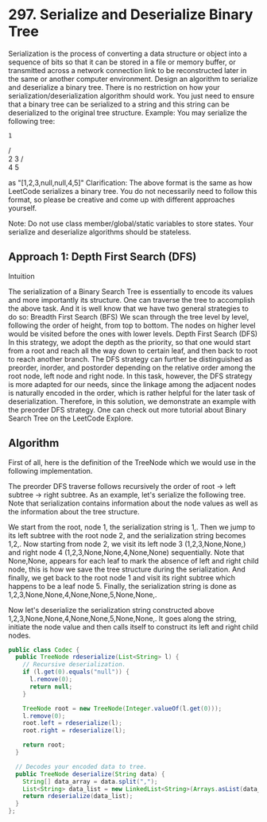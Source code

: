 # 297. Serialize and Deserialize Binary Tree

Serialization is the process of converting a data structure or object into a sequence of bits so that it can be stored in a file or memory
buffer, or transmitted across a network connection link to be reconstructed later in the same or another computer environment.
Design an algorithm to serialize and deserialize a binary tree. There is no restriction on how your serialization/deserialization 
algorithm should work. You just need to ensure that a binary tree can be serialized to a string and this string can be deserialized
to the original tree structure.
Example: 
You may serialize the following tree:

    1
   / \
  2   3
     / \
    4   5

as "[1,2,3,null,null,4,5]"
Clarification: The above format is the same as how LeetCode serializes a binary tree. You do not necessarily need to follow this format, 
so please be creative and come up with different approaches yourself.

Note: Do not use class member/global/static variables to store states. Your serialize and deserialize algorithms should be stateless.

## Approach 1: Depth First Search (DFS)
Intuition

The serialization of a Binary Search Tree is essentially to encode its values and more importantly its structure.
One can traverse the tree to accomplish the above task. And it is well know that we have two general strategies to do so:
Breadth First Search (BFS)
We scan through the tree level by level, following the order of height, from top to bottom. The nodes on higher level would be
visited before the ones with lower levels.
Depth First Search (DFS)
In this strategy, we adopt the depth as the priority, so that one would start from a root and reach all the way down to certain leaf,
and then back to root to reach another branch.
The DFS strategy can further be distinguished as preorder, inorder, and postorder depending on the relative order among the root node,
left node and right node.
In this task, however, the DFS strategy is more adapted for our needs, since the linkage among the adjacent nodes is naturally encoded
in the order, which is rather helpful for the later task of deserialization.
Therefore, in this solution, we demonstrate an example with the preorder DFS strategy. One can check out more tutorial about Binary 
Search Tree on the LeetCode Explore.

## Algorithm
First of all, here is the definition of the TreeNode which we would use in the following implementation.

The preorder DFS traverse follows recursively the order of
root -> left subtree -> right subtree.
As an example, let's serialize the following tree. Note that serialization contains information about the
node values as well as the information about the tree structure.

We start from the root, node 1, the serialization string is 1,. Then we jump to its left subtree with the root node 2, 
and the serialization string becomes 1,2,. Now starting from node 2, we visit its left node 3 (1,2,3,None,None,) 
and right node 4 (1,2,3,None,None,4,None,None) sequentially. Note that None,None, appears for each leaf to mark 
the absence of left and right child node, this is how we save the tree structure during the serialization. And finally,
we get back to the root node 1 and visit its right subtree which happens to be a leaf node 5. Finally, 
the serialization string is done as 1,2,3,None,None,4,None,None,5,None,None,.

Now let's deserialize the serialization string constructed above 1,2,3,None,None,4,None,None,5,None,None,. 
It goes along the string, initiate the node value and then calls itself to construct its left and right child nodes.

```java
public class Codec {
  public TreeNode rdeserialize(List<String> l) {
    // Recursive deserialization.
    if (l.get(0).equals("null")) {
      l.remove(0);
      return null;
    }

    TreeNode root = new TreeNode(Integer.valueOf(l.get(0)));
    l.remove(0);
    root.left = rdeserialize(l);
    root.right = rdeserialize(l);

    return root;
  }

  // Decodes your encoded data to tree.
  public TreeNode deserialize(String data) {
    String[] data_array = data.split(",");
    List<String> data_list = new LinkedList<String>(Arrays.asList(data_array));
    return rdeserialize(data_list);
  }
};
```

